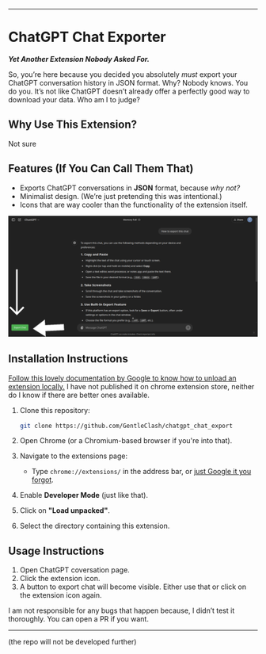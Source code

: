 
---

# ChatGPT Chat Exporter  
**_Yet Another Extension Nobody Asked For._**

So, you’re here because you decided you absolutely *must* export your ChatGPT conversation history in JSON format. Why? Nobody knows. You do you. It’s not like ChatGPT doesn’t already offer a perfectly good way to download your data. Who am I to judge?  

## Why Use This Extension?  
Not sure
## Features (If You Can Call Them That)  
- Exports ChatGPT conversations in **JSON** format, because *why not?*  
- Minimalist design. (We’re just pretending this was intentional.)  
- Icons that are way cooler than the functionality of the extension itself.

![a big picture showing small chat export button](static/export.png)  

## Installation Instructions  
[Follow this lovely documentation by Google to know how to unload an extension locally.](https://developer.chrome.com/docs/extensions/get-started/tutorial/hello-world#load-unpacked)
I have not published it on chrome extension store, neither do I know if there are better ones available. 



1. Clone this repository:  
   ```bash  
   git clone https://github.com/GentleClash/chatgpt_chat_export  
   ```  

2. Open Chrome (or a Chromium-based browser if you're into that).  

3. Navigate to the extensions page:  
   - Type `chrome://extensions/` in the address bar, or [just Google it you forgot](https://letmegooglethat.com/?q=how+to+unload+local+extensions+in+chrome+browser).  

4. Enable **Developer Mode** (just like that).  

5. Click on **"Load unpacked"**.  

6. Select the directory containing this extension.  


## Usage Instructions  
1. Open ChatGPT coversation page.  
2. Click the extension icon.
3. A button to export chat will become visible. Either use that or click on the extension icon again. 

  
I am not responsible for any bugs that happen because, I didn’t test it thoroughly. You can open a PR if you want. 

---
(the repo will not be developed further)